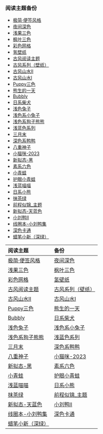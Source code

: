 ### 阅读主题备份

- [极简·便签风格](https://pan.quark.cn/s/470e31641310)
- [夜间深色](https://pan.quark.cn/s/125a2e8b2e67)
- [浅果三色](https://pan.quark.cn/s/e4bebb1d6a93)
- [枫叶三色](https://pan.quark.cn/s/71620c2554fc)
- [彩色网格](https://pan.quark.cn/s/eba77da1d0f6)
- [氢壁纸](https://pan.quark.cn/s/36878f12d790)
- [古风阅读主题](https://pan.quark.cn/s/76f7a7e78d0c)
- [古风系列（壁纸）](https://pan.quark.cn/s/8e95168720d8)
- [古风山水Ⅱ](https://pan.quark.cn/s/a08e5ea74250)
- [古风山水Ⅰ](https://pan.quark.cn/s/ab51c7b802b2)
- [Puppy三色](https://pan.quark.cn/s/8a9455528b8f)
- [熊生的一天](https://pan.quark.cn/s/302ec745d895)
- [Bubbly](https://pan.quark.cn/s/0c46afaaf45c)
- [日系柴犬](https://pan.quark.cn/s/1d08ee817dca)
- [浅色兔子](https://pan.quark.cn/s/494bc877aa9c)
- [浅色系小兔子](https://pan.quark.cn/s/50de3e9d6de8)
- [浅色系狗子熊熊](https://pan.quark.cn/s/c09db04e43cf)
- [浅蓝色系列](https://pan.quark.cn/s/77d60926ce5d)
- [三月末](https://pan.quark.cn/s/3fa3edd6b42d)
- [深色系鸭鸭](https://pan.quark.cn/s/bd08c781f06c)
- [八重神子](https://pan.quark.cn/s/cdf22d1a0973)
- [小猫咪-2023](https://pan.quark.cn/s/fff23e0f31e2)
- [新拟态-黑](https://pan.quark.cn/s/2f80a9a12c4c)
- [素系六色](https://pan.quark.cn/s/d3dcc8246719)
- [小青蛙](https://pan.quark.cn/s/8382ab0adbbe)
- [护眼小青蛙](https://pan.quark.cn/s/89b27db92b68)
- [浅蓝喵喵](https://pan.quark.cn/s/cccb3808ed30)
- [日系小熊](https://pan.quark.cn/s/d34a19e2090d)
- [抹茶绿](https://pan.quark.cn/s/e91de858ee72)
- [前程似锦_主题](https://pan.quark.cn/s/0a9bdbceb8d3)
- [新拟态-天蓝色](https://pan.quark.cn/s/4a21a467f8a7)
- [小刘鸭Ⅱ](https://pan.quark.cn/s/6fabebb4823c)
- [线圈本-小刘鸭集](https://pan.quark.cn/s/fe8f1d6c5f23)
- [深色卡通](https://pan.quark.cn/s/f946c09f6be4)
- [蜡笔小新（深绿）](https://pan.quark.cn/s/93eb753985da)


| 阅读主题 | 备份 |
|:-----|:-----|
| [极简·便签风格](https://pan.quark.cn/s/470e31641310) | [夜间深色](https://pan.quark.cn/s/125a2e8b2e67) |
| [浅果三色](https://pan.quark.cn/s/e4bebb1d6a93) | [枫叶三色](https://pan.quark.cn/s/71620c2554fc) |
| [彩色网格](https://pan.quark.cn/s/eba77da1d0f6) | [氢壁纸](https://pan.quark.cn/s/36878f12d790) |
| [古风阅读主题](https://pan.quark.cn/s/76f7a7e78d0c) | [古风系列（壁纸）](https://pan.quark.cn/s/8e95168720d8) |
| [古风山水Ⅱ](https://pan.quark.cn/s/a08e5ea74250) | [古风山水Ⅰ](https://pan.quark.cn/s/ab51c7b802b2) |
| [Puppy三色](https://pan.quark.cn/s/8a9455528b8f) | [熊生的一天](https://pan.quark.cn/s/302ec745d895) |
| [Bubbly](https://pan.quark.cn/s/0c46afaaf45c) | [日系柴犬](https://pan.quark.cn/s/1d08ee817dca) |
| [浅色兔子](https://pan.quark.cn/s/494bc877aa9c) | [浅色系小兔子](https://pan.quark.cn/s/50de3e9d6de8) |
| [浅色系狗子熊熊](https://pan.quark.cn/s/c09db04e43cf) | [浅蓝色系列](https://pan.quark.cn/s/77d60926ce5d) |
| [三月末](https://pan.quark.cn/s/3fa3edd6b42d) | [深色系鸭鸭](https://pan.quark.cn/s/bd08c781f06c) |
| [八重神子](https://pan.quark.cn/s/cdf22d1a0973) | [小猫咪-2023](https://pan.quark.cn/s/fff23e0f31e2) |
| [新拟态-黑](https://pan.quark.cn/s/2f80a9a12c4c) | [素系六色](https://pan.quark.cn/s/d3dcc8246719) |
| [小青蛙](https://pan.quark.cn/s/8382ab0adbbe) | [护眼小青蛙](https://pan.quark.cn/s/89b27db92b68) |
| [浅蓝喵喵](https://pan.quark.cn/s/cccb3808ed30) | [日系小熊](https://pan.quark.cn/s/d34a19e2090d) |
| [抹茶绿](https://pan.quark.cn/s/e91de858ee72) | [前程似锦_主题](https://pan.quark.cn/s/0a9bdbceb8d3) |
| [新拟态-天蓝色](https://pan.quark.cn/s/4a21a467f8a7) | [小刘鸭Ⅱ](https://pan.quark.cn/s/6fabebb4823c) |
| [线圈本-小刘鸭集](https://pan.quark.cn/s/fe8f1d6c5f23) | [深色卡通](https://pan.quark.cn/s/f946c09f6be4) |
| [蜡笔小新（深绿）](https://pan.quark.cn/s/93eb753985da) | |
